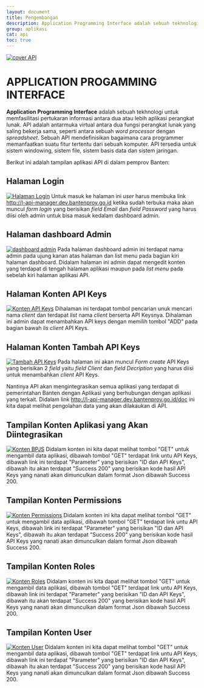 ```yaml
---
layout: document
title: Pengembangan
description: Application Programming Interface adalah sebuah tekhnologi untuk memfasilitasi pertukaran informasi antara dua atau lebih aplikasi perangkat lunak. API adalah antarmuka virtual antara dua fungsi perangkat lunak yang saling bekerja sama, seperti antara sebuah *word processor* dengan *spreadsheet*. Sebuah API mendefinisikan bagaimana cara programmer memanfaatkan suatu fitur tertentu dari sebuah komputer. API tersedia untuk sistem windowing, sistem file, sistem basis data dan sistem jaringan.
group: aplikasi
cat: api
toc: true
---
```


[![cover API](/document/aplikasi/api/images/pengembangan/api-cover.png)](/document/aplikasi/api/images/pengembangan/api-cover.png)

# APPLICATION PROGAMMING INTERFACE

**Application Programming Interface** adalah sebuah tekhnologi untuk memfasilitasi pertukaran informasi antara dua atau lebih aplikasi perangkat lunak. API adalah antarmuka virtual antara dua fungsi perangkat lunak yang saling bekerja sama, seperti antara sebuah *word processor* dengan *spreadsheet*. Sebuah API mendefinisikan bagaimana cara programmer memanfaatkan suatu fitur tertentu dari sebuah komputer. API tersedia untuk sistem windowing, sistem file, sistem basis data dan sistem jaringan.

Berikut ini adalah tampilan aplikasi API di dalam pemprov Banten:

## Halaman Login
[![Halaman Login](/document/aplikasi/api/images/pengembangan/api-hal-login.png)](/document/aplikasi/api/images/pengembangan/api-hal-login.png)
Untuk masuk ke halaman ini *user* harus membuka link http://l-api-manager.dev.bantenprov.go.id ketika sudah terbuka maka akan muncul *form login* yang berisikan *field Email* dan *field Password* yang harus diisi oleh admin untuk bisa masuk kedalam dashboard admin.

## Halaman dashboard Admin
[![dashboard admin](/document/aplikasi/api/images/pengembangan/api-dashboard-admin.png)](/document/aplikasi/api/images/pengembangan/api-dashboard-admin.png)
Pada halaman dashboard admin ini terdapat nama admin pada ujung kanan atas halaman dan list menu pada bagian kiri halaman dashboard. Didalam halaman ini admin dapat mengedit konten yang terdapat di tengah halaman aplikasi maupun pada *list menu* pada sebelah kiri halaman aplikasi API.

## Halaman Konten API Keys
[![Konten API Keys](/document/aplikasi/api/images/pengembangan/api-konten-api-keys.png)](/document/aplikasi/api/images/pengembangan/api-konten-api-keys.png)
Dihalaman ini terdapat tombol pencarian unuk mencari nama *client* dan terdapat *list* nama *client* berserta API Keysnya. Dihalaman ini admin dapat menambahkan API keys dengan memilih tombol "ADD" pada bagian bawah *lis client* API Keys.

## Halaman Konten Tambah API Keys
[![Tambah API Keys](/document/aplikasi/api/images/pengembangan/api-tambah-api-keys.png)](/document/aplikasi/api/images/pengembangan/api-tambah-api-keys.png)
Pada halaman ini akan muncul *Form create* API Keys yang berisikan 2 *field* yaitu *field Client* dan *field Decription* yang harus diisi untuk menambahkan *client* API Keys.

Nantinya API akan mengintegrasikan semua aplikasi yang terdapat di pemerintahan Banten dengan Aplikasi yang berhubungan dengan aplikasi yang terkait. Didalam link http://l-api-manager.dev.bantenprov.go.id/doc ini kita dapat melihat pengolahan data yang akan dilakaukan di API.

## Tampilan Konten Aplikasi yang Akan Diintegrasikan
[![Konten BPJS](/document/aplikasi/api/images/pengembangan/api-konten-bpjs.png)](/document/aplikasi/api/images/pengembangan/api-konten-bpjs.png)
Didalam konten ini kita dapat melihat tombol "GET" untuk mengambil data aplikasi, dibawah tombol "GET" terdapat link untu API Keys, dibawah link ini terdapat "Parameter" yang berisikan "ID dan API Keys", dibawah itu akan terdapat "Success 200" yang berisikan kode hasil API Keys yang nanati akan dimunculkan dalam format Json dibawah Success 200.

## Tampilan Konten Permissions
[![Konten Permissions](/document/aplikasi/api/images/pengembangan/api-konten-permissions.png)](/document/aplikasi/api/images/pengembangan/api-konten-permissions.png)
Didalam konten ini kita dapat melihat tombol "GET" untuk mengambil data aplikasi, dibawah tombol "GET" terdapat link untu API Keys, dibawah link ini terdapat "Parameter" yang berisikan "ID dan API Keys", dibawah itu akan terdapat "Success 200" yang berisikan kode hasil API Keys yang nanati akan dimunculkan dalam format Json dibawah Success 200.

## Tampilan Konten Roles
[![Konten Roles](/document/aplikasi/api/images/pengembangan/api-konten-roles.png)](/document/aplikasi/api/images/pengembangan/api-konten-roles.png)
Didalam konten ini kita dapat melihat tombol "GET" untuk mengambil data aplikasi, dibawah tombol "GET" terdapat link untu API Keys, dibawah link ini terdapat "Parameter" yang berisikan "ID dan API Keys", dibawah itu akan terdapat "Success 200" yang berisikan kode hasil API Keys yang nanati akan dimunculkan dalam format Json dibawah Success 200.

## Tampilan Konten User
[![Konten User](/document/aplikasi/api/images/pengembangan/api-konten-user.png)](/document/aplikasi/api/images/pengembangan/api-konten-user.png)
Didalam konten ini kita dapat melihat tombol "GET" untuk mengambil data aplikasi, dibawah tombol "GET" terdapat link untu API Keys, dibawah link ini terdapat "Parameter" yang berisikan "ID dan API Keys", dibawah itu akan terdapat "Success 200" yang berisikan kode hasil API Keys yang nanati akan dimunculkan dalam format Json dibawah Success 200.

